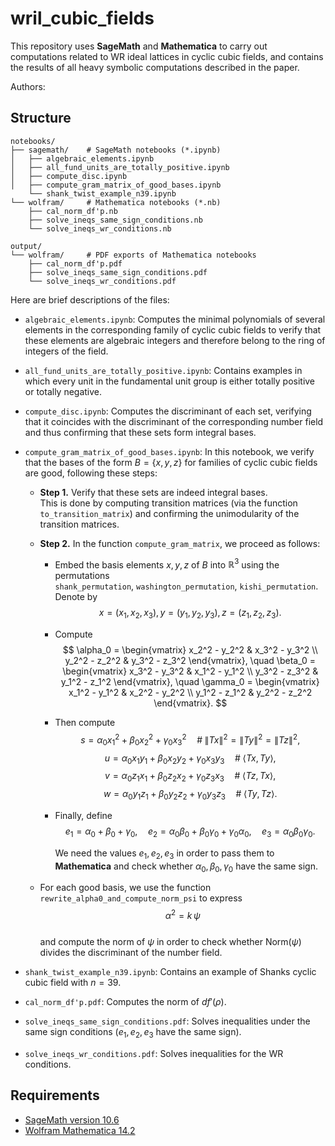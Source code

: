 # wril_cubic_fields

This repository uses **SageMath** and **Mathematica** to carry out computations related to WR ideal lattices in cyclic cubic fields, and contains the results of all heavy symbolic computations described in the paper.

Authors: 

## Structure

```text
notebooks/
├── sagemath/    # SageMath notebooks (*.ipynb)
│   ├── algebraic_elements.ipynb
│   ├── all_fund_units_are_totally_positive.ipynb
│   ├── compute_disc.ipynb
│   ├── compute_gram_matrix_of_good_bases.ipynb
    └── shank_twist_example_n39.ipynb
└── wolfram/     # Mathematica notebooks (*.nb)
    ├── cal_norm_df'p.nb
    ├── solve_ineqs_same_sign_conditions.nb
    └── solve_ineqs_wr_conditions.nb

output/
└── wolfram/     # PDF exports of Mathematica notebooks
    ├── cal_norm_df'p.pdf
    ├── solve_ineqs_same_sign_conditions.pdf
    └── solve_ineqs_wr_conditions.pdf
```
Here are brief descriptions of the files:
- `algebraic_elements.ipynb`: Computes the minimal polynomials of several elements in the corresponding family of cyclic cubic fields to verify that these elements are algebraic integers and therefore belong to the ring of integers of the field.
- `all_fund_units_are_totally_positive.ipynb`: Contains examples in which every unit in the fundamental unit group is either totally positive or totally negative.
- `compute_disc.ipynb`: Computes the discriminant of each set, verifying that it coincides with the discriminant of the corresponding number field and thus confirming that these sets form integral bases.
- `compute_gram_matrix_of_good_bases.ipynb`: In this notebook, we verify that the bases of the form $B = \{x, y, z\}$ 
  for families of cyclic cubic fields are good, following these steps:

  - **Step 1.** Verify that these sets are indeed integral bases.  
    This is done by computing transition matrices (via the function `to_transition_matrix`) 
    and confirming the unimodularity of the transition matrices.

  - **Step 2.** In the function `compute_gram_matrix`, we proceed as follows:

    + Embed the basis elements $x,y,z$ of $B$ into $\mathbb{R}^3$ using the permutations  
      `shank_permutation`, `washington_permutation`, `kishi_permutation`. Denote by  
      $$
      x = (x_1, x_2, x_3), 
      y = (y_1, y_2, y_3), 
      z = (z_1, z_2, z_3).
      $$

    + Compute
      $$
      \alpha_0 =
      \begin{vmatrix} 
        x_2^2 - y_2^2 & x_3^2 - y_3^2 \\
        y_2^2 - z_2^2 & y_3^2 - z_3^2
      \end{vmatrix},
      \quad
      \beta_0 =
      \begin{vmatrix}
        x_3^2 - y_3^2 & x_1^2 - y_1^2 \\
        y_3^2 - z_3^2 & y_1^2 - z_1^2
      \end{vmatrix},
      \quad
      \gamma_0 =
      \begin{vmatrix}
        x_1^2 - y_1^2 & x_2^2 - y_2^2 \\
        y_1^2 - z_1^2 & y_2^2 - z_2^2
      \end{vmatrix}.
      $$

    + Then compute
      $$
      s = \alpha_0 x_1^2 + \beta_0 x_2^2 + \gamma_0 x_3^2
      \quad \# \; \|Tx\|^2 = \|Ty\|^2 = \|Tz\|^2,
      $$
      $$
      u = \alpha_0 x_1 y_1 + \beta_0 x_2 y_2 + \gamma_0 x_3 y_3
      \quad \# \; \langle Tx, Ty \rangle,
      $$
      $$
      v = \alpha_0 z_1 x_1 + \beta_0 z_2 x_2 + \gamma_0 z_3 x_3
      \quad \# \; \langle Tz, Tx \rangle,
      $$
      $$
      w = \alpha_0 y_1 z_1 + \beta_0 y_2 z_2 + \gamma_0 y_3 z_3
      \quad \# \; \langle Ty, Tz \rangle.
      $$

    + Finally, define
      $$
      e_1 = \alpha_0 + \beta_0 + \gamma_0, \quad
      e_2 = \alpha_0\beta_0 + \beta_0\gamma_0 + \gamma_0\alpha_0, \quad
      e_3 = \alpha_0 \beta_0 \gamma_0.
      $$

      We need the values $e_1, e_2, e_3$ in order to pass them to **Mathematica** and check 
      whether $\alpha_0, \beta_0, \gamma_0$ have the same sign.

  - For each good basis, we use the function `rewrite_alpha0_and_compute_norm_psi` to express  
    $$
    \alpha^2 = k \, \psi
    $$  
    and compute the norm of $\psi$ in order to check whether $\mathrm{Norm}(\psi)$ divides 
    the discriminant of the number field.

- `shank_twist_example_n39.ipynb`: Contains an example of Shanks cyclic cubic field with $n= 39$.
- `cal_norm_df'p.pdf`: Computes the norm of $df'(\rho)$.
- `solve_ineqs_same_sign_conditions.pdf`: Solves inequalities under the same sign conditions ($e_1,e_2,e_3$ have the same sign).
- `solve_ineqs_wr_conditions.pdf`: Solves inequalities for the WR conditions.


## Requirements

- [SageMath version 10.6](https://www.sagemath.org/)
- [Wolfram Mathematica 14.2](https://www.wolfram.com/mathematica/)

